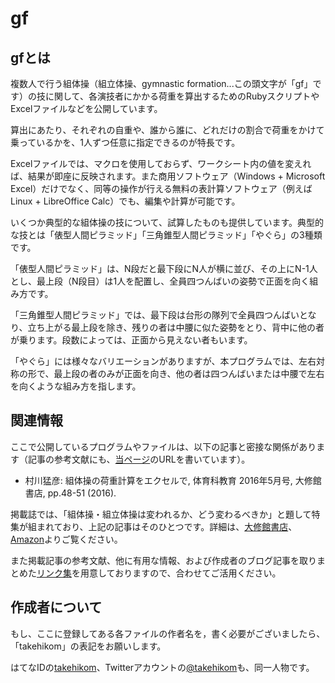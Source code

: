 # gf

## gfとは

複数人で行う組体操（組立体操、gymnastic formation...この頭文字が「gf」です）の技に関して、各演技者にかかる荷重を算出するためのRubyスクリプトやExcelファイルなどを公開しています。

算出にあたり、それぞれの自重や、誰から誰に、どれだけの割合で荷重をかけて乗っているかを、1人ずつ任意に指定できるのが特長です。

Excelファイルでは、マクロを使用しておらず、ワークシート内の値を変えれば、結果が即座に反映されます。また商用ソフトウェア（Windows + Microsoft Excel）だけでなく、同等の操作が行える無料の表計算ソフトウェア（例えばLinux + LibreOffice Calc）でも、編集や計算が可能です。

いくつか典型的な組体操の技について、試算したものも提供しています。典型的な技とは「俵型人間ピラミッド」「三角錐型人間ピラミッド」「やぐら」の3種類です。

「俵型人間ピラミッド」は、N段だと最下段にN人が横に並び、その上にN-1人とし、最上段（N段目）は1人を配置し、全員四つんばいの姿勢で正面を向く組み方です。

「三角錐型人間ピラミッド」では、最下段は台形の隊列で全員四つんばいとなり、立ち上がる最上段を除き、残りの者は中腰に似た姿勢をとり、背中に他の者が乗ります。段数によっては、正面から見えない者もいます。

「やぐら」には様々なバリエーションがありますが、本プログラムでは、左右対称の形で、最上段の者のみが正面を向き、他の者は四つんばいまたは中腰で左右を向くような組み方を指します。

## 関連情報

ここで公開しているプログラムやファイルは、以下の記事と密接な関係があります（記事の参考文献にも、[当ページ](https://github.com/takehiko/gf)のURLを書いています）。

* 村川猛彦: 組体操の荷重計算をエクセルで, 体育科教育 2016年5月号, 大修館書店, pp.48-51 (2016).

掲載誌では、「組体操・組立体操は変われるか、どう変わるべきか」と題して特集が組まれており、上記の記事はそのひとつです。詳細は、[大修館書店](http://www.taishukan.co.jp/book/b222732.html)、[Amazon](http://www.amazon.co.jp/dp/B01BU6IYK0)よりご覧ください。

また掲載記事の参考文献、他に有用な情報、および作成者のブログ記事を取りまとめた[リンク集](http://d.hatena.ne.jp/takehikom/20160415/1460646000)を用意しておりますので、合わせてご活用ください。

## 作成者について

もし、ここに登録してある各ファイルの作者名を，書く必要がございましたら、「takehikom」の表記をお願いします。

はてなIDの[takehikom](http://profile.hatena.ne.jp/takehikom/)、Twitterアカウントの[@takehikom](https://twitter.com/takehikom)も、同一人物です。
